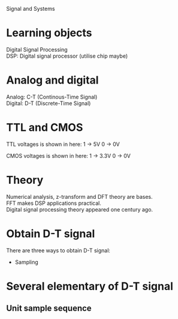 Signal and Systems

# Learning objects
Digital Signal Processing  
DSP: Digital signal processor (utilise chip maybe)

# Analog and digital
Analog: C-T (Continous-Time Signal)  
Digital: D-T (Discrete-Time Signal)

# TTL and CMOS

TTL voltages is shown in here:
    1 -> 5V
    0 -> 0V

CMOS voltages is shown in here:
    1 -> 3.3V
    0 -> 0V

# Theory
Numerical analysis, z-transform and DFT theory are bases.  
FFT makes DSP applications practical.  
Digital signal processing theory appeared one century ago.

# Obtain D-T signal
There are three ways to obtain D-T signal:
* Sampling

# Several elementary of D-T signal
## Unit sample sequence